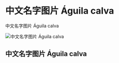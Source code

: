 # 中文名字图片 Águila calva

中文名字图片 Águila calva

![中文名字图片 Águila calva](MFG_WSU-30M.jpg "中文名字图片 Águila calva")

## 中文名字图片 Águila calva

